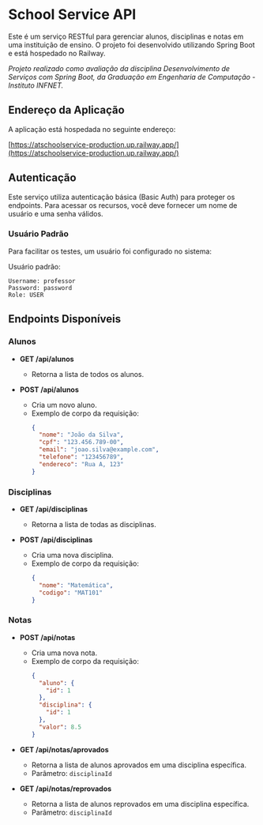 # School Service API

Este é um serviço RESTful para gerenciar alunos, disciplinas e notas em uma instituição de ensino. O projeto foi desenvolvido utilizando Spring Boot e está hospedado no Railway.

*Projeto realizado como avaliação da disciplina Desenvolvimento de Serviços com Spring Boot, da Graduação em Engenharia de Computação - Instituto INFNET.*

## Endereço da Aplicação

A aplicação está hospedada no seguinte endereço:

[https://atschoolservice-production.up.railway.app/](https://atschoolservice-production.up.railway.app/)

## Autenticação
Este serviço utiliza autenticação básica (Basic Auth) para proteger os endpoints. Para acessar os recursos, você deve fornecer um nome de usuário e uma senha válidos.

### Usuário Padrão
Para facilitar os testes, um usuário foi configurado no sistema:


Usuário padrão:
 ```
Username: professor
Password: password
Role: USER
 ```

## Endpoints Disponíveis

### Alunos

- **GET /api/alunos**
  - Retorna a lista de todos os alunos.

- **POST /api/alunos**
  - Cria um novo aluno.
  - Exemplo de corpo da requisição:
    ```json
    {
      "nome": "João da Silva",
      "cpf": "123.456.789-00",
      "email": "joao.silva@example.com",
      "telefone": "123456789",
      "endereco": "Rua A, 123"
    }
    ```

### Disciplinas

- **GET /api/disciplinas**
  - Retorna a lista de todas as disciplinas.
  
- **POST /api/disciplinas**
  - Cria uma nova disciplina.
  - Exemplo de corpo da requisição:
    ```json
    {
      "nome": "Matemática",
      "codigo": "MAT101"
    }
    ```

### Notas

- **POST /api/notas**
  - Cria uma nova nota.
  - Exemplo de corpo da requisição:
    ```json
    {
      "aluno": {
        "id": 1
      },
      "disciplina": {
        "id": 1
      },
      "valor": 8.5
    }
    ```

- **GET /api/notas/aprovados**
  - Retorna a lista de alunos aprovados em uma disciplina específica.
  - Parâmetro: `disciplinaId`

- **GET /api/notas/reprovados**
  - Retorna a lista de alunos reprovados em uma disciplina específica.
  - Parâmetro: `disciplinaId`
